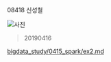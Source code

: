 08418 신성철

![사진](https://photos.app.goo.gl/ihLD5yMS6z2EjNa87)

>20190416

[bigdata_study/0415_spark/ex2.md](https://github.com/ep-code-box/bigdata_study/blob/master/0415_spark/ex2.md)